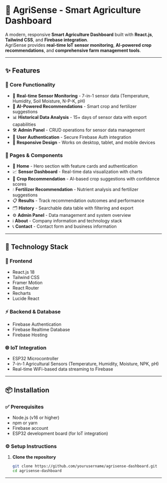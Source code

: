 # 🌱 AgriSense - Smart Agriculture Dashboard

A modern, responsive **Smart Agriculture Dashboard** built with **React.js**, **Tailwind CSS**, and **Firebase integration**.  
AgriSense provides **real-time IoT sensor monitoring**, **AI-powered crop recommendations**, and **comprehensive farm management tools**.

---

## ✨ Features

### 🔹 Core Functionality
- 📡 **Real-time Sensor Monitoring** - 7-in-1 sensor data (Temperature, Humidity, Soil Moisture, N-P-K, pH)  
- 🤖 **AI-Powered Recommendations** - Smart crop and fertilizer suggestions  
- 📊 **Historical Data Analysis** - 15+ days of sensor data with export capabilities  
- 🛠 **Admin Panel** - CRUD operations for sensor data management  
- 🔐 **User Authentication** - Secure Firebase Auth integration  
- 📱 **Responsive Design** - Works on desktop, tablet, and mobile devices  

### 🔹 Pages & Components
- 🏡 **Home** - Hero section with feature cards and authentication  
- 📈 **Sensor Dashboard** - Real-time data visualization with charts  
- 🌾 **Crop Recommendation** - AI-based crop suggestions with confidence scores  
- 💧 **Fertilizer Recommendation** - Nutrient analysis and fertilizer suggestions  
- 📋 **Results** - Track recommendation outcomes and performance  
- 🗂 **History** - Searchable data table with filtering and export  
- ⚙️ **Admin Panel** - Data management and system overview  
- ℹ️ **About** - Company information and technology stack  
- 📞 **Contact** - Contact form and business information  

---

## 🚀 Technology Stack

### 🎨 Frontend
- React.js 18  
- Tailwind CSS  
- Framer Motion  
- React Router  
- Recharts  
- Lucide React  

### ⚡ Backend & Database
- Firebase Authentication  
- Firebase Realtime Database  
- Firebase Hosting  

### 🌐 IoT Integration
- ESP32 Microcontroller  
- 7-in-1 Agricultural Sensors (Temperature, Humidity, Moisture, NPK, pH)  
- Real-time WiFi-based data streaming to Firebase  

---

## 📦 Installation

### ✅ Prerequisites
- Node.js (v16 or higher)  
- npm or yarn  
- Firebase account  
- ESP32 development board (for IoT integration)  

### ⚙️ Setup Instructions

1. **Clone the repository**
   ```bash
   git clone https://github.com/yourusername/agrisense-dashboard.git
   cd agrisense-dashboard

---

